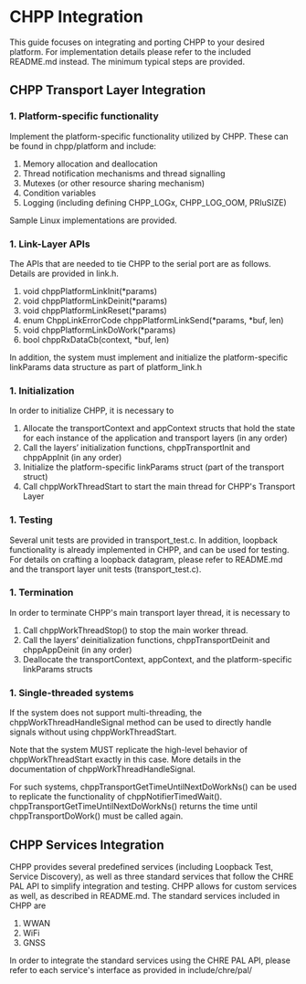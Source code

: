 # CHPP Integration

This guide focuses on integrating and porting CHPP to your desired platform. For implementation details please refer to the included README.md instead. The minimum typical steps are provided.

## CHPP Transport Layer Integration

### 1. Platform-specific functionality

Implement the platform-specific functionality utilized by CHPP. These can be found in chpp/platform and include:

1. Memory allocation and deallocation
1. Thread notification mechanisms and thread signalling
1. Mutexes (or other resource sharing mechanism)
1. Condition variables
1. Logging (including defining CHPP_LOGx, CHPP_LOG_OOM, PRIuSIZE)

Sample Linux implementations are provided.

### 1. Link-Layer APIs

The APIs that are needed to tie CHPP to the serial port are as follows. Details are provided in link.h.

1. void chppPlatformLinkInit(\*params)
1. void chppPlatformLinkDeinit(\*params)
1. void chppPlatformLinkReset(\*params)
1. enum ChppLinkErrorCode chppPlatformLinkSend(\*params, \*buf, len)
1. void chppPlatformLinkDoWork(\*params)
1. bool chppRxDataCb(context, \*buf, len)

In addition, the system must implement and initialize the platform-specific linkParams data structure as part of platform_link.h

### 1. Initialization

In order to initialize CHPP, it is necessary to

1. Allocate the transportContext and appContext structs that hold the state for each instance of the application and transport layers (in any order)
1. Call the layers’ initialization functions, chppTransportInit and chppAppInit (in any order)
1. Initialize the platform-specific linkParams struct (part of the transport struct)
1. Call chppWorkThreadStart to start the main thread for CHPP's Transport Layer

### 1. Testing

Several unit tests are provided in transport_test.c. In addition, loopback functionality is already implemented in CHPP, and can be used for testing. For details on crafting a loopback datagram, please refer to README.md and the transport layer unit tests (transport_test.c).

### 1. Termination

In order to terminate CHPP's main transport layer thread, it is necessary to

1. Call chppWorkThreadStop() to stop the main worker thread.
1. Call the layers’ deinitialization functions, chppTransportDeinit and chppAppDeinit (in any order)
1. Deallocate the transportContext, appContext, and the platform-specific linkParams structs

### 1. Single-threaded systems

If the system does not support multi-threading, the chppWorkThreadHandleSignal method can be used to directly handle signals without using chppWorkThreadStart.

Note that the system MUST replicate the high-level behavior of chppWorkThreadStart exactly in this case. More details in the documentation of chppWorkThreadHandleSignal.

For such systems, chppTransportGetTimeUntilNextDoWorkNs() can be used to replicate the functionality of chppNotifierTimedWait(). chppTransportGetTimeUntilNextDoWorkNs() returns the time until chppTransportDoWork() must be called again.

## CHPP Services Integration

CHPP provides several predefined services (including Loopback Test, Service Discovery), as well as three standard services that follow the CHRE PAL API to simplify integration and testing. CHPP allows for custom services as well, as described in README.md. The standard services included in CHPP are

1. WWAN
1. WiFi
1. GNSS

In order to integrate the standard services using the CHRE PAL API, please refer to each service's interface as provided in include/chre/pal/
